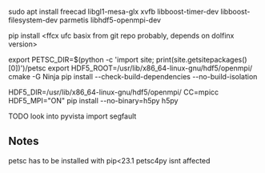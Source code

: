 sudo apt install freecad libgl1-mesa-glx xvfb libboost-timer-dev libboost-filesystem-dev parmetis libhdf5-openmpi-dev

pip install <ffcx ufc basix from git repo probably, depends on dolfinx version>

export PETSC_DIR=$(python -c 'import site; print(site.getsitepackages()[0])')/petsc
export HDF5_ROOT=/usr/lib/x86_64-linux-gnu/hdf5/openmpi/
cmake -G Ninja <dolfinx cpp dir>
 pip install --check-build-dependencies --no-build-isolation <dolfinx python dir>

HDF5_DIR=/usr/lib/x86_64-linux-gnu/hdf5/openmpi/ CC=mpicc HDF5_MPI="ON" pip install --no-binary=h5py h5py

TODO look into
pyvista import segfault

Notes
-----
petsc has to be installed with pip<23.1
petsc4py isnt affected

